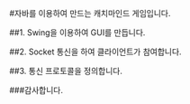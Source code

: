 #자바를 이용하여 만드는 캐치마인드 게임입니다.

##1. Swing을 이용하여 GUI를 만듭니다.

##2. Socket 통신을 하여 클라이언트가 참여합니다.

##3. 통신 프로토콜을 정의합니다.

###감사합니다.
